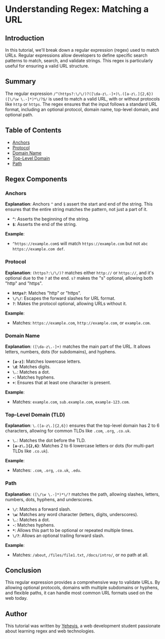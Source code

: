 # Understanding Regex: Matching a URL

## Introduction
In this tutorial, we'll break down a regular expression (regex) used to match URLs. Regular expressions allow developers to define specific search patterns to match, search, and validate strings. This regex is particularly useful for ensuring a valid URL structure.

## Summary
The regular expression `/^(https?:\/\/)?([\da-z\.-]+)\.([a-z\.]{2,6})([\/\w \.-]*)*\/?$/` is used to match a valid URL, with or without protocols like `http` or `https`. The regex ensures that the input follows a standard URL format, including an optional protocol, domain name, top-level domain, and optional path.

## Table of Contents
- [Anchors](#anchors)
- [Protocol](#protocol)
- [Domain Name](#domain-name)
- [Top-Level Domain](#top-level-domain)
- [Path](#path)

## Regex Components

### Anchors
**Explanation**: Anchors `^` and `$` assert the start and end of the string. This ensures that the entire string matches the pattern, not just a part of it.

- **`^`**: Asserts the beginning of the string.
- **`$`**: Asserts the end of the string.

**Example**:
- `^https://example.com$` will match `https://example.com` but not `abc https://example.com def`.

### Protocol
**Explanation**: `(https?:\/\/)?` matches either `http://` or `https://`, and it's optional due to the `?` at the end. `s?` makes the "s" optional, allowing both "http" and "https".

- **`https?`**: Matches "http" or "https".
- **`\/\/`**: Escapes the forward slashes for URL format.
- **`?`**: Makes the protocol optional, allowing URLs without it.

**Example**:
- Matches: `https://example.com`, `http://example.com`, or `example.com`.

### Domain Name
**Explanation**: `([\da-z\.-]+)` matches the main part of the URL. It allows letters, numbers, dots (for subdomains), and hyphens.

- **`[a-z]`**: Matches lowercase letters.
- **`\d`**: Matches digits.
- **`\.`**: Matches a dot.
- **`-`**: Matches hyphens.
- **`+`**: Ensures that at least one character is present.

**Example**:
- Matches: `example.com`, `sub.example.com`, `example-123.com`.

### Top-Level Domain (TLD)
**Explanation**: `\.([a-z\.]{2,6})` ensures that the top-level domain has 2 to 6 characters, allowing for common TLDs like `.com`, `.org`, `.co.uk`.

- **`\.`**: Matches the dot before the TLD.
- **`[a-z\.]{2,6}`**: Matches 2 to 6 lowercase letters or dots (for multi-part TLDs like `.co.uk`).

**Example**:
- Matches: `.com`, `.org`, `.co.uk`, `.edu`.

### Path
**Explanation**: `([\/\w \.-]*)*\/?` matches the path, allowing slashes, letters, numbers, dots, hyphens, and underscores.

- **`\/`**: Matches a forward slash.
- **`\w`**: Matches any word character (letters, digits, underscores).
- **`\.`**: Matches a dot.
- **`-`**: Matches hyphens.
- **`*`**: Allows this part to be optional or repeated multiple times.
- **`\/?`**: Allows an optional trailing forward slash.

**Example**:
- Matches: `/about`, `/files/file1.txt`, `/docs/intro/`, or no path at all.

## Conclusion
This regular expression provides a comprehensive way to validate URLs. By allowing optional protocols, domains with multiple subdomains or hyphens, and flexible paths, it can handle most common URL formats used on the web today.

## Author
This tutorial was written by [Yeheyis](https://github.com/yeheyis1), a web development student passionate about learning regex and web technologies.
